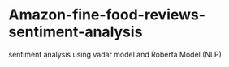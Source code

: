 # Amazon-fine-food-reviews-sentiment-analysis
sentiment analysis using vadar model and Roberta Model (NLP)
